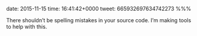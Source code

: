 date: 2015-11-15
time: 16:41:42+0000
tweet: 665932697634742273
%%%

There shouldn’t be spelling mistakes in your source code. I’m making tools to help with this.

